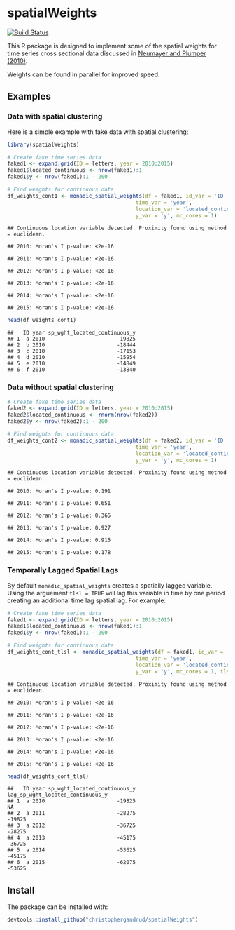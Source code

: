 
spatialWeights
==============

[![Build Status](https://travis-ci.org/christophergandrud/spatialWeights.svg?branch=master)](https://travis-ci.org/christophergandrud/spatialWeights)

This R package is designed to implement some of the spatial weights for time series cross sectional data discussed in [Neumayer and Plumper (2010)](http://eprints.lse.ac.uk/30750/1/Making%20spatial%20analysis%20operational(lsero).pdf).

Weights can be found in parallel for improved speed.

Examples
--------

### Data with spatial clustering

Here is a simple example with fake data with spatial clustering:

``` r
library(spatialWeights)

# Create fake time series data
faked1 <- expand.grid(ID = letters, year = 2010:2015)
faked1$located_continuous <- nrow(faked1):1
faked1$y <- nrow(faked1):1 - 200

# Find weights for continuous data
df_weights_cont1 <- monadic_spatial_weights(df = faked1, id_var = 'ID',
                                         time_var = 'year',
                                         location_var = 'located_continuous',
                                         y_var = 'y', mc_cores = 1)
```

    ## Continuous location variable detected. Proximity found using method = euclidean.

    ## 2010: Moran's I p-value: <2e-16

    ## 2011: Moran's I p-value: <2e-16

    ## 2012: Moran's I p-value: <2e-16

    ## 2013: Moran's I p-value: <2e-16

    ## 2014: Moran's I p-value: <2e-16

    ## 2015: Moran's I p-value: <2e-16

``` r
head(df_weights_cont1)
```

    ##   ID year sp_wght_located_continuous_y
    ## 1  a 2010                       -19825
    ## 2  b 2010                       -18444
    ## 3  c 2010                       -17153
    ## 4  d 2010                       -15954
    ## 5  e 2010                       -14849
    ## 6  f 2010                       -13840

### Data without spatial clustering

``` r
# Create fake time series data
faked2 <- expand.grid(ID = letters, year = 2010:2015)
faked2$located_continuous <- rnorm(nrow(faked2)) 
faked2$y <- nrow(faked2):1 - 200

# Find weights for continuous data
df_weights_cont2 <- monadic_spatial_weights(df = faked2, id_var = 'ID',
                                         time_var = 'year',
                                         location_var = 'located_continuous',
                                         y_var = 'y', mc_cores = 1)
```

    ## Continuous location variable detected. Proximity found using method = euclidean.

    ## 2010: Moran's I p-value: 0.191

    ## 2011: Moran's I p-value: 0.651

    ## 2012: Moran's I p-value: 0.365

    ## 2013: Moran's I p-value: 0.927

    ## 2014: Moran's I p-value: 0.915

    ## 2015: Moran's I p-value: 0.178

### Temporally Lagged Spatial Lags

By default `monadic_spatial_weights` creates a spatially lagged variable. Using the arguement `tlsl = TRUE` will lag this variable in time by one period creating an additional time lag spatial lag. For example:

``` r
# Create fake time series data
faked1 <- expand.grid(ID = letters, year = 2010:2015)
faked1$located_continuous <- nrow(faked1):1
faked1$y <- nrow(faked1):1 - 200

# Find weights for continuous data
df_weights_cont_tlsl <- monadic_spatial_weights(df = faked1, id_var = 'ID',
                                         time_var = 'year',
                                         location_var = 'located_continuous',
                                         y_var = 'y', mc_cores = 1, tlsl = TRUE)
```

    ## Continuous location variable detected. Proximity found using method = euclidean.

    ## 2010: Moran's I p-value: <2e-16

    ## 2011: Moran's I p-value: <2e-16

    ## 2012: Moran's I p-value: <2e-16

    ## 2013: Moran's I p-value: <2e-16

    ## 2014: Moran's I p-value: <2e-16

    ## 2015: Moran's I p-value: <2e-16

``` r
head(df_weights_cont_tlsl)
```

    ##   ID year sp_wght_located_continuous_y lag_sp_wght_located_continuous_y
    ## 1  a 2010                       -19825                               NA
    ## 2  a 2011                       -28275                           -19825
    ## 3  a 2012                       -36725                           -28275
    ## 4  a 2013                       -45175                           -36725
    ## 5  a 2014                       -53625                           -45175
    ## 6  a 2015                       -62075                           -53625

Install
-------

The package can be installed with:

``` r
devtools::install_github("christophergandrud/spatialWeights")
```
